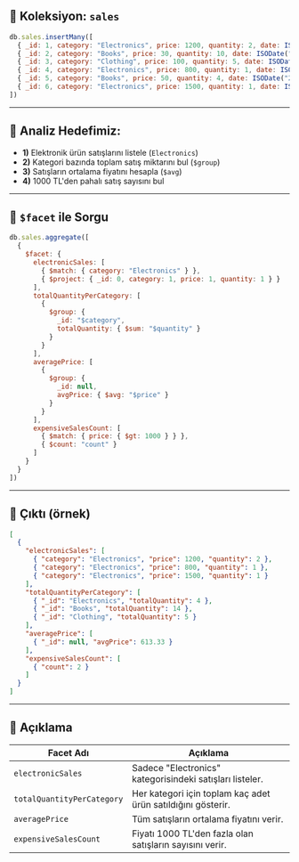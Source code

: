
## 📁 Koleksiyon: `sales`

```js
db.sales.insertMany([
  { _id: 1, category: "Electronics", price: 1200, quantity: 2, date: ISODate("2025-07-01") },
  { _id: 2, category: "Books", price: 30, quantity: 10, date: ISODate("2025-07-02") },
  { _id: 3, category: "Clothing", price: 100, quantity: 5, date: ISODate("2025-07-03") },
  { _id: 4, category: "Electronics", price: 800, quantity: 1, date: ISODate("2025-07-04") },
  { _id: 5, category: "Books", price: 50, quantity: 4, date: ISODate("2025-07-05") },
  { _id: 6, category: "Electronics", price: 1500, quantity: 1, date: ISODate("2025-07-06") }
])
```

---

## 🎯 Analiz Hedefimiz:

- **1)** Elektronik ürün satışlarını listele (`Electronics`)
- **2)** Kategori bazında toplam satış miktarını bul (`$group`)
- **3)** Satışların ortalama fiyatını hesapla (`$avg`)
- **4)** 1000 TL'den pahalı satış sayısını bul

---

## 🧪 `$facet` ile Sorgu

```js
db.sales.aggregate([
  {
    $facet: {
      electronicSales: [
        { $match: { category: "Electronics" } },
        { $project: { _id: 0, category: 1, price: 1, quantity: 1 } }
      ],
      totalQuantityPerCategory: [
        {
          $group: {
            _id: "$category",
            totalQuantity: { $sum: "$quantity" }
          }
        }
      ],
      averagePrice: [
        {
          $group: {
            _id: null,
            avgPrice: { $avg: "$price" }
          }
        }
      ],
      expensiveSalesCount: [
        { $match: { price: { $gt: 1000 } } },
        { $count: "count" }
      ]
    }
  }
])
```

---

## 🧾 Çıktı (örnek)

```json
[
  {
    "electronicSales": [
      { "category": "Electronics", "price": 1200, "quantity": 2 },
      { "category": "Electronics", "price": 800, "quantity": 1 },
      { "category": "Electronics", "price": 1500, "quantity": 1 }
    ],
    "totalQuantityPerCategory": [
      { "_id": "Electronics", "totalQuantity": 4 },
      { "_id": "Books", "totalQuantity": 14 },
      { "_id": "Clothing", "totalQuantity": 5 }
    ],
    "averagePrice": [
      { "_id": null, "avgPrice": 613.33 }
    ],
    "expensiveSalesCount": [
      { "count": 2 }
    ]
  }
]
```

---

## 📌 Açıklama

|Facet Adı|Açıklama|
|---|---|
|`electronicSales`|Sadece "Electronics" kategorisindeki satışları listeler.|
|`totalQuantityPerCategory`|Her kategori için toplam kaç adet ürün satıldığını gösterir.|
|`averagePrice`|Tüm satışların ortalama fiyatını verir.|
|`expensiveSalesCount`|Fiyatı 1000 TL'den fazla olan satışların sayısını verir.|
